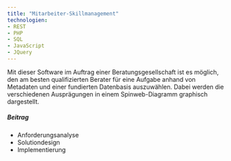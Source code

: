 ```yaml
---
title: "Mitarbeiter-Skillmanagement"
technologien:
- REST
- PHP
- SQL
- JavaScript 
- JQuery
---
```


Mit dieser Software im Auftrag einer Beratungsgesellschaft ist es möglich, den am besten qualifizierten Berater für eine Aufgabe anhand von Metadaten und 
einer fundierten Datenbasis auszuwählen. Dabei werden die verschiedenen Ausprägungen in einem Spinweb-Diagramm graphisch dargestellt.

##### Beitrag
- Anforderungsanalyse
- Solutiondesign
- Implementierung

